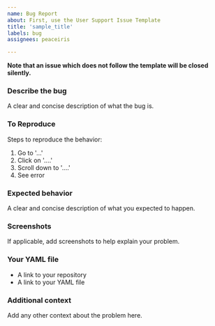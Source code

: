 ```yaml
---
name: Bug Report
about: First, use the User Support Issue Template
title: 'sample_title'
labels: bug
assignees: peaceiris

---
```


**Note that an issue which does not follow the template will be closed silently.**

### Describe the bug

A clear and concise description of what the bug is.

### To Reproduce

Steps to reproduce the behavior:
1. Go to '...'
2. Click on '....'
3. Scroll down to '....'
4. See error

### Expected behavior

A clear and concise description of what you expected to happen.

### Screenshots

If applicable, add screenshots to help explain your problem.

### Your YAML file

- A link to your repository
- A link to your YAML file

### Additional context

Add any other context about the problem here.
